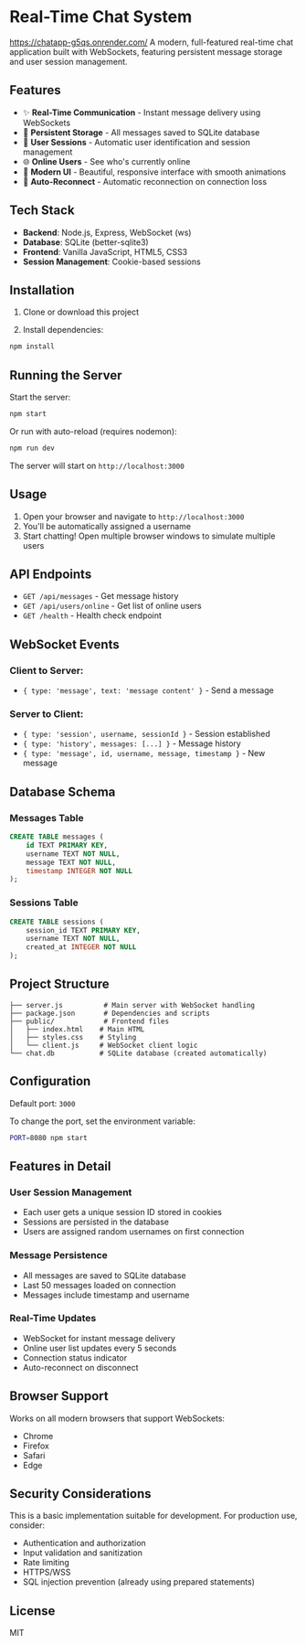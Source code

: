 # Real-Time Chat System

https://chatapp-g5qs.onrender.com/
A modern, full-featured real-time chat application built with WebSockets, featuring persistent message storage and user session management.

## Features

- ✨ **Real-Time Communication** - Instant message delivery using WebSockets
- 💾 **Persistent Storage** - All messages saved to SQLite database
- 👥 **User Sessions** - Automatic user identification and session management
- 🌐 **Online Users** - See who's currently online
- 📱 **Modern UI** - Beautiful, responsive interface with smooth animations
- 🔄 **Auto-Reconnect** - Automatic reconnection on connection loss

## Tech Stack

- **Backend**: Node.js, Express, WebSocket (ws)
- **Database**: SQLite (better-sqlite3)
- **Frontend**: Vanilla JavaScript, HTML5, CSS3
- **Session Management**: Cookie-based sessions

## Installation

1. Clone or download this project

2. Install dependencies:
```bash
npm install
```

## Running the Server

Start the server:
```bash
npm start
```

Or run with auto-reload (requires nodemon):
```bash
npm run dev
```

The server will start on `http://localhost:3000`

## Usage

1. Open your browser and navigate to `http://localhost:3000`
2. You'll be automatically assigned a username
3. Start chatting! Open multiple browser windows to simulate multiple users

## API Endpoints

- `GET /api/messages` - Get message history
- `GET /api/users/online` - Get list of online users
- `GET /health` - Health check endpoint

## WebSocket Events

### Client to Server:
- `{ type: 'message', text: 'message content' }` - Send a message

### Server to Client:
- `{ type: 'session', username, sessionId }` - Session established
- `{ type: 'history', messages: [...] }` - Message history
- `{ type: 'message', id, username, message, timestamp }` - New message

## Database Schema

### Messages Table
```sql
CREATE TABLE messages (
    id TEXT PRIMARY KEY,
    username TEXT NOT NULL,
    message TEXT NOT NULL,
    timestamp INTEGER NOT NULL
);
```

### Sessions Table
```sql
CREATE TABLE sessions (
    session_id TEXT PRIMARY KEY,
    username TEXT NOT NULL,
    created_at INTEGER NOT NULL
);
```

## Project Structure

```
├── server.js          # Main server with WebSocket handling
├── package.json       # Dependencies and scripts
├── public/            # Frontend files
│   ├── index.html    # Main HTML
│   ├── styles.css    # Styling
│   └── client.js     # WebSocket client logic
└── chat.db           # SQLite database (created automatically)
```

## Configuration

Default port: `3000`

To change the port, set the environment variable:
```bash
PORT=8080 npm start
```

## Features in Detail

### User Session Management
- Each user gets a unique session ID stored in cookies
- Sessions are persisted in the database
- Users are assigned random usernames on first connection

### Message Persistence
- All messages are saved to SQLite database
- Last 50 messages loaded on connection
- Messages include timestamp and username

### Real-Time Updates
- WebSocket for instant message delivery
- Online user list updates every 5 seconds
- Connection status indicator
- Auto-reconnect on disconnect

## Browser Support

Works on all modern browsers that support WebSockets:
- Chrome
- Firefox
- Safari
- Edge

## Security Considerations

This is a basic implementation suitable for development. For production use, consider:
- Authentication and authorization
- Input validation and sanitization
- Rate limiting
- HTTPS/WSS
- SQL injection prevention (already using prepared statements)

## License

MIT


